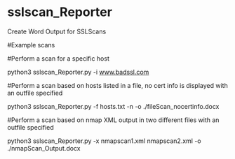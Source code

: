 # sslscan_Reporter
Create Word Output for SSLScans

#Example scans 


#Perform a scan for a specific host

python3 sslscan_Reporter.py -i www.badssl.com 

#Perform a scan based on hosts listed in a file, no cert info is displayed with an outfile specified

python3 sslscan_Reporter.py -f hosts.txt -n -o ./fileScan_nocertinfo.docx

#Perform a scan based on nmap XML output in two different files with an outfile specified

python3 sslscan_Reporter.py -x nmapscan1.xml nmapscan2.xml -o ./nmapScan_Output.docx
